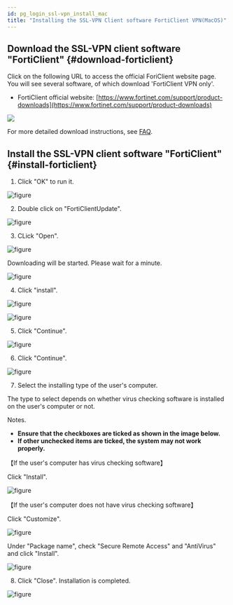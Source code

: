 ```yaml
---
id: pg_login_ssl-vpn_install_mac
title: "Installing the SSL-VPN Client software FortiClient VPN(MacOS)"
---
```



## Download the SSL-VPN client software "FortiClient" {#download-forticlient}

Click on the following URL to access the official ForiClient website page. You will see several software, of which download 'FortiClient VPN only'.

- FortiClient official website: [https://www.fortinet.com/support/product-downloads](https://www.fortinet.com/support/product-downloads)

![](forticlientonly.png)

For more detailed download instructions, see [FAQ](/faq/faq_login_personal#how-to-DL-VPN).


## Install the SSL-VPN client software "FortiClient" {#install-forticlient}

1. Click "OK" to run it.

![figure](VPN_MAC_install_2_701.png)

2. Double click on "FortiClientUpdate".

![figure](VPN_Mac_install_3.png)

3. CLick "Open".

![figure](VPN_Mac_install_4.png)

Downloading will be started. Please wait for a minute.

![figure](VPN_Mac_install_5.png)

4. Click "install".

![figure](VPN_MAC_install_6_701.png)

![figure](VPN_MAC_install_6_701_2.png)

5. Click "Continue".

![figure](VPN_Mac_install_7.png)

6. Click "Continue".

![figure](VPN_Mac_install_8.png)

7. Select the installing type of the user's computer. 

The type to select depends on whether virus checking software is installed on the user's computer or not.

Notes.
- **Ensure that the checkboxes are ticked as shown in the image below.**
- **If other unchecked items are ticked, the system may not work properly.**

【If the user's computer has virus checking software】

Click "Install".

![figure](VPN_Mac_install_10_1.png)


【If the user's computer does not have virus checking software】

Click "Customize".

![figure](VPN_Mac_install_10_2.png)

 
Under "Package name", check "Secure Remote Access" and "AntiVirus" and click "Install".

![figure](VPN_Mac_install_11.png)


8. Click "Close". Installation is completed.

![figure](VPN_Mac_install_12.png)
